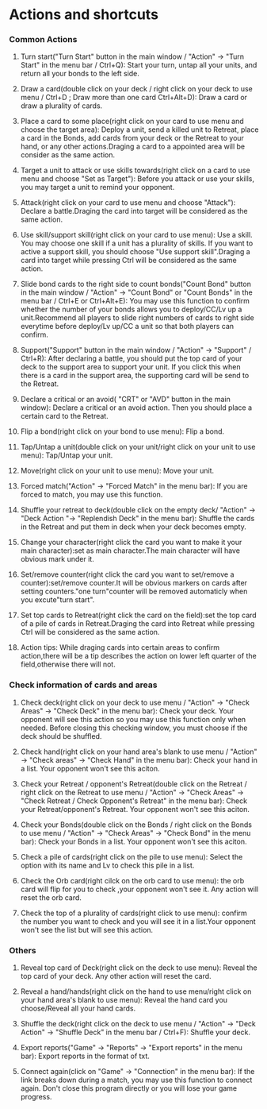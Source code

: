 # Actions and shortcuts

### Common Actions

1. Turn start("Turn Start" button in the main window / "Action" → "Turn Start" in the menu bar / Ctrl+Q): Start your turn, untap all your units, and return all your bonds to the left side.

2. Draw a card(double click on your deck / right click on your deck to use menu / Ctrl+D ; Draw more than one card Ctrl+Alt+D): Draw a card or draw a plurality of cards.

3. Place a card to some place(right click on your card to use menu and choose the target area): Deploy a unit, send a killed unit to Retreat, place a card in the Bonds, add cards from your deck or the Retreat to your hand, or any other actions.Draging a card to a appointed area will be consider as the same action.

4. Target a unit to attack or use skills towards(right click on a card to use menu and choose "Set as Target"): Before you attack or use your skills, you may target a unit to remind your opponent.

5. Attack(right click on your card to use menu and choose "Attack"): Declare a battle.Draging the card into target will be considered as the same action.

6. Use skill/support skill(right click on your card to use menu): Use a skill. You may choose one skill if a unit has a plurality of skills. If you want to active a support skill, you should choose "Use support skill".Draging a card into target while pressing Ctrl will be considered as the same action.

7. Slide bond cards to the right side to count bonds("Count Bond" button in the main window / "Action" → "Count Bond" or "Count Bonds" in the menu bar / Ctrl+E or Ctrl+Alt+E): You may use this function to confirm whether the number of your bonds allows you to deploy/CC/Lv up a unit.Recommend all players to slide right numbers of cards to right side everytime before deploy/Lv up/CC a unit so that both players can confirm.

8. Support("Support" button in the main window / "Action" → "Support" / Ctrl+R): After declaring a battle, you should put the top card of your deck to the support area to support your unit. If you click this when there is a card in the support area, the supporting card will be send to the Retreat.

9. Declare a critical or an avoid( "CRT" or "AVD" button in the main window): Declare a critical or an avoid action. Then you should place a certain card to the Retreat.

10. Flip a bond(right click on your bond to use menu): Flip a bond.

11. Tap/Untap a unit(double click on your unit/right click on your unit to use menu): Tap/Untap your unit.

12. Move(right click on your unit to use menu): Move your unit.

13. Forced match("Action" → "Forced Match" in the menu bar): If you are forced to match, you may use this function.

14. Shuffle your retreat to deck(double click on the empty deck/ "Action" → "Deck Action "→ "Replendish Deck" in the menu bar): Shuffle the cards in the Retreat and put them in deck when your deck becomes empty.

15. Change your character(right click the card you want to make it your main character):set as main character.The main character will have obvious mark under it.

16. Set/remove counter(right click the card you want to set/remove a counter):set/remove counter.It will be obvious markers on cards after setting counters."one turn"counter will be removed automaticly when you excute"turn start".

17. Set top cards to Retreat(right click the card on the field):set the top card of a pile of cards in Retreat.Draging the card into Retreat while pressing Ctrl will be considered as the same action.

18. Action tips: While draging cards into certain areas to confirm action,there will be a tip describes the action on lower left quarter of the field,otherwise there will not.





### Check information of cards and areas

1.  Check deck(right click on your deck to use menu / "Action" → "Check Areas" → "Check Deck" in the menu bar): Check your deck. Your opponent will see this action so you may use this function only when needed. Before closing this checking window, you must choose if the deck should be shuffled.

2.  Check hand(right click on your hand area's blank to use menu / "Action" → "Check areas" → "Check Hand" in the menu bar): Check your hand in a list. Your opponent won't see this aciton.

3.  Check your Retreat / opponent's Retreat(double click on the Retreat / right click on the Retreat to use menu / "Action" → "Check Areas" → "Check Retreat / Check Opponent's Retreat" in the menu bar): Check your Retreat/opponent's Retreat. Your opponent won't see this aciton.

4.  Check your Bonds(double click on the Bonds / right click on the Bonds to use menu / "Action" → "Check Areas" → "Check Bond" in the menu bar): Check your Bonds in a list. Your opponent won't see this aciton.

5. Check a pile of cards(right click on the pile to use menu): Select the option with its name and Lv to check this pile in a list.

6. Check the Orb card(right cilck on the orb card to use menu): the orb card will flip for you to check ,your opponent won't see it. Any action will reset the orb card.

7. Check the top of a plurality of cards(right click to use menu): confirm the number you want to check and you will see it in a list.Your opponent won't see the list but will see this action.

### Others

1. Reveal top card of Deck(right click on the deck to use menu): Reveal the top card of your deck. Any other action will reset the card.

2. Reveal a hand/hands(right click on the hand to use menu/right click on your hand area's blank to use menu): Reveal the hand card you choose/Reveal all your hand cards.

3. Shuffle the deck(right click on the deck to use menu / "Action" → "Deck Action" →  "Shuffle Deck" in the menu bar / Ctrl+F): Shuffle your deck.

4. Export reports("Game" → "Reports" → "Export reports" in the menu bar): Export reports in the format of txt.

5. Connect again(click on "Game" → "Connection" in the menu bar): If the link breaks down during a match, you may use this function to connect again. Don't close this program directly or you will lose your game progress.

